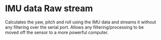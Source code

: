 IMU data Raw stream
======================

Calculates the yaw, pitch and roll using the IMU data and
streams it without any filtering over the serial port.
Allows any filtering/processing to be moved off the sensor
to a more powerful computer.